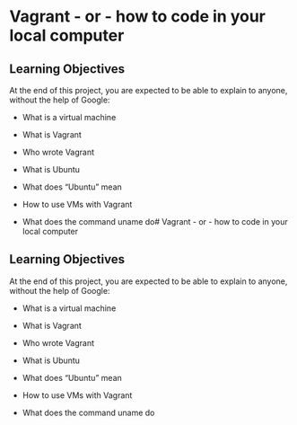 # Vagrant - or - how to code in your local computer

## Learning Objectives

At the end of this project, you are expected to be able to explain to anyone, without the help of Google:

* What is a virtual machine

* What is Vagrant 

* Who wrote Vagrant

* What is Ubuntu

* What does “Ubuntu” mean

* How to use VMs with Vagrant

* What does the command uname do# Vagrant - or - how to code in your local computer

## Learning Objectives

At the end of this project, you are expected to be able to explain to anyone, without the help of Google:

* What is a virtual machine

* What is Vagrant 

* Who wrote Vagrant

* What is Ubuntu

* What does “Ubuntu” mean

* How to use VMs with Vagrant

* What does the command uname do
